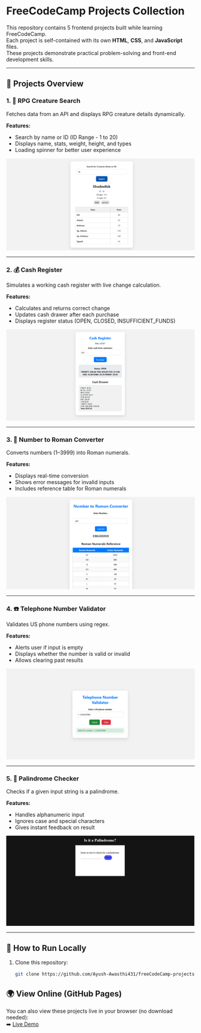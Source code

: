 # FreeCodeCamp Projects Collection

This repository contains 5 frontend projects built while learning FreeCodeCamp.  
Each project is self-contained with its own **HTML**, **CSS**, and **JavaScript** files.  
These projects demonstrate practical problem-solving and front-end development skills.

---

## 📂 Projects Overview

### 1. 🐉 RPG Creature Search
Fetches data from an API and displays RPG creature details dynamically.

**Features:**
- Search by name or ID  (ID Range - 1 to 20)
- Displays name, stats, weight, height, and types  
- Loading spinner for better user experience  

![RPG Creature Search Screenshot](./RPGSS.png)

---

### 2. 💰 Cash Register
Simulates a working cash register with live change calculation.

**Features:**
- Calculates and returns correct change  
- Updates cash drawer after each purchase  
- Displays register status (OPEN, CLOSED, INSUFFICIENT_FUNDS)  

![Cash Register Screenshot](./CashSS.png)

---

### 3. 🔢 Number to Roman Converter
Converts numbers (1–3999) into Roman numerals.

**Features:**
- Displays real-time conversion  
- Shows error messages for invalid inputs  
- Includes reference table for Roman numerals  

![Number to Roman Screenshot](./RomanSS.png)

---

### 4. ☎️ Telephone Number Validator
Validates US phone numbers using regex.

**Features:**
- Alerts user if input is empty  
- Displays whether the number is valid or invalid  
- Allows clearing past results  

![Telephone Validator Screenshot](./TelephoneSS.png)

---

### 5. 🔄 Palindrome Checker
Checks if a given input string is a palindrome.

**Features:**
- Handles alphanumeric input  
- Ignores case and special characters  
- Gives instant feedback on result  

![Palindrome Checker Screenshot](./PalindromeSS.png)

---

## 🚀 How to Run Locally

1. Clone this repository:
   ```bash
   git clone https://github.com/Ayush-Awasthi431/freeCodeCamp-projects.git

## 🌍 View Online (GitHub Pages)

You can also view these projects live in your browser (no download needed):  
➡️ [Live Demo](https://ayush-awasthi431.github.io/freeCodeCamp-projects/)